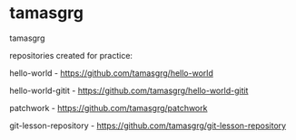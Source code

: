 # tamasgrg
tamasgrg

repositories created for practice:

hello-world - https://github.com/tamasgrg/hello-world

hello-world-gitit - https://github.com/tamasgrg/hello-world-gitit

patchwork - https://github.com/tamasgrg/patchwork

git-lesson-repository - https://github.com/tamasgrg/git-lesson-repository
